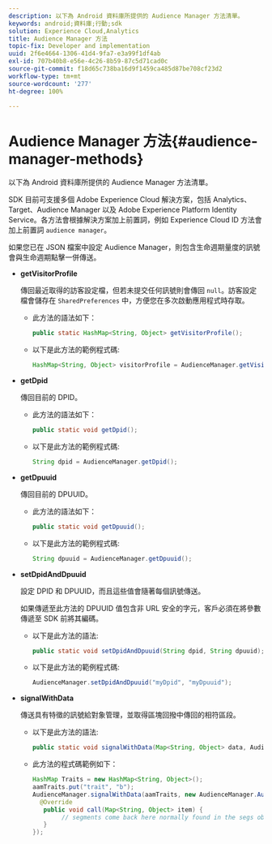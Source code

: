 ```yaml
---
description: 以下為 Android 資料庫所提供的 Audience Manager 方法清單。
keywords: android;資料庫;行動;sdk
solution: Experience Cloud,Analytics
title: Audience Manager 方法
topic-fix: Developer and implementation
uuid: 2f6e4664-1306-41d4-9fa7-e3a99f1df4ab
exl-id: 707b40b8-e56e-4c26-8b59-87c5d71cad0c
source-git-commit: f18d65c738ba16d9f1459ca485d87be708cf23d2
workflow-type: tm+mt
source-wordcount: '277'
ht-degree: 100%

---
```


# Audience Manager 方法{#audience-manager-methods}

以下為 Android 資料庫所提供的 Audience Manager 方法清單。

SDK 目前可支援多個 Adobe Experience Cloud 解決方案，包括 Analytics、Target、Audience Manager 以及 Adobe Experience Platform Identity Service。各方法會根據解決方案加上前置詞，例如 Experience Cloud ID 方法會加上前置詞 `audience manager`。

如果您已在 JSON 檔案中設定 Audience Manager，則包含生命週期量度的訊號會與生命週期點擊一併傳送。

* **getVisitorProfile**

   傳回最近取得的訪客設定檔，但若未提交任何訊號則會傳回 `null`。訪客設定檔會儲存在 `SharedPreferences` 中，方便您在多次啟動應用程式時存取。

   * 此方法的語法如下：

      ```java
      public static HashMap<String, Object> getVisitorProfile(); 
      ```

   * 以下是此方法的範例程式碼:

      ```java
      HashMap<String, Object> visitorProfile = AudienceManager.getVisitorProfile(); 
      ```

* **getDpid**

   傳回目前的 DPID。

   * 此方法的語法如下：

      ```java
      public static void getDpid(); 
      ```

   * 以下是此方法的範例程式碼:

      ```java
      String dpid = AudienceManager.getDpid(); 
      ```

* **getDpuuid**

   傳回目前的 DPUUID。

   * 此方法的語法如下：

      ```java
      public static void getDpuuid(); 
      ```

   * 以下是此方法的範例程式碼:

      ```java
      String dpuuid = AudienceManager.getDpuuid(); 
      ```

* **setDpidAndDpuuid**

   設定 DPID 和 DPUUID，而且這些值會隨著每個訊號傳送。

   如果傳遞至此方法的 DPUUID 值包含非 URL 安全的字元，客戶必須在將參數傳遞至 SDK 前將其編碼。

   * 以下是此方法的語法:

      ```java
      public static void setDpidAndDpuuid(String dpid, String dpuuid); 
      ```

   * 以下是此方法的範例程式碼:

      ```java
      AudienceManager.setDpidAndDpuuid("myDpid", "myDpuuid"); 
      ```

* **signalWithData**

   傳送具有特徵的訊號給對象管理，並取得區塊回撥中傳回的相符區段。

   * 以下是此方法的語法:

      ```java
      public static void signalWithData(Map<String, Object> data, AudienceManagerCallback<Map<String, Object>> callback);
      ```

   * 此方法的程式碼範例如下：

      ```java
      HashMap Traits = new HashMap<String, Object>();
      aamTraits.put("trait", "b");
      AudienceManager.signalWithData(aamTraits, new AudienceManager.AudienceManagerCallback<Map<String, Object>> () {
        @Override
         public void call(Map<String, Object> item) { 
              // segments come back here normally found in the segs object of your json 
         }
      });
      ```
